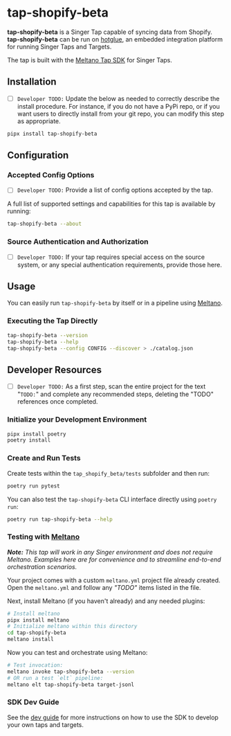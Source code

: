 # tap-shopify-beta

**tap-shopify-beta** is a Singer Tap capable of syncing data from Shopify. 
**tap-shopify-beta** can be run on [hotglue](https://hotglue.com), an embedded integration platform for running Singer Taps and Targets.

The tap is built with the [Meltano Tap SDK](https://sdk.meltano.com) for Singer Taps.

## Installation

- [ ] `Developer TODO:` Update the below as needed to correctly describe the install procedure. For instance, if you do not have a PyPi repo, or if you want users to directly install from your git repo, you can modify this step as appropriate.

```bash
pipx install tap-shopify-beta
```

## Configuration

### Accepted Config Options

- [ ] `Developer TODO:` Provide a list of config options accepted by the tap.

A full list of supported settings and capabilities for this
tap is available by running:

```bash
tap-shopify-beta --about
```

### Source Authentication and Authorization

- [ ] `Developer TODO:` If your tap requires special access on the source system, or any special authentication requirements, provide those here.

## Usage

You can easily run `tap-shopify-beta` by itself or in a pipeline using [Meltano](https://meltano.com/).

### Executing the Tap Directly

```bash
tap-shopify-beta --version
tap-shopify-beta --help
tap-shopify-beta --config CONFIG --discover > ./catalog.json
```

## Developer Resources

- [ ] `Developer TODO:` As a first step, scan the entire project for the text "`TODO:`" and complete any recommended steps, deleting the "TODO" references once completed.

### Initialize your Development Environment

```bash
pipx install poetry
poetry install
```

### Create and Run Tests

Create tests within the `tap_shopify_beta/tests` subfolder and
  then run:

```bash
poetry run pytest
```

You can also test the `tap-shopify-beta` CLI interface directly using `poetry run`:

```bash
poetry run tap-shopify-beta --help
```

### Testing with [Meltano](https://www.meltano.com)

_**Note:** This tap will work in any Singer environment and does not require Meltano.
Examples here are for convenience and to streamline end-to-end orchestration scenarios._

Your project comes with a custom `meltano.yml` project file already created. Open the `meltano.yml` and follow any _"TODO"_ items listed in
the file.

Next, install Meltano (if you haven't already) and any needed plugins:

```bash
# Install meltano
pipx install meltano
# Initialize meltano within this directory
cd tap-shopify-beta
meltano install
```

Now you can test and orchestrate using Meltano:

```bash
# Test invocation:
meltano invoke tap-shopify-beta --version
# OR run a test `elt` pipeline:
meltano elt tap-shopify-beta target-jsonl
```

### SDK Dev Guide

See the [dev guide](https://sdk.meltano.com/en/latest/dev_guide.html) for more instructions on how to use the SDK to 
develop your own taps and targets.
